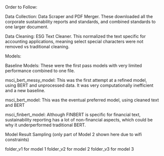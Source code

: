 Order to Follow: 

Data Collection: Data Scraper and PDF Merger. These downloaded all the corporate sustainability reports and standards, and combined standards to one larger document. 

Data Cleaning: ESG Text Cleaner. This normalized the text specific for accounting applications, meaning select special characters were not removed vs traditional cleaning.

Models: 

Baseline Models: These were the first pass models with very limited performance combined to one file. 

msci_bert_messy_model: This was the first attempt at a refined model, using BERT and unprocessed data. It was very computationally inefficient and a new baseline. 

msci_bert_model: This was the eventual preferred model, using cleaned text and BERT

msci_finbert_model: Although FINBERT is specific for financial text, sustainability reporting has a lot of non-financial aspects, which could be why it underperformed traditional BERT. 

Model Result Sampling (only part of Model 2 shown here due to wifi constraints)

folder_v1 for model 1
folder_v2 for model 2
folder_v3 for model 3

